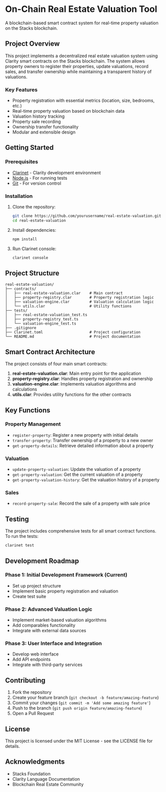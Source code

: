 # On-Chain Real Estate Valuation Tool

A blockchain-based smart contract system for real-time property valuation on the Stacks blockchain.

## Project Overview

This project implements a decentralized real estate valuation system using Clarity smart contracts on the Stacks blockchain. The system allows property owners to register their properties, update valuations, record sales, and transfer ownership while maintaining a transparent history of valuations.

### Key Features

- Property registration with essential metrics (location, size, bedrooms, etc.)
- Real-time property valuation based on blockchain data
- Valuation history tracking
- Property sale recording
- Ownership transfer functionality
- Modular and extensible design

## Getting Started

### Prerequisites

- [Clarinet](https://github.com/hirosystems/clarinet) - Clarity development environment
- [Node.js](https://nodejs.org/) - For running tests
- [Git](https://git-scm.com/) - For version control

### Installation

1. Clone the repository:
   ```bash
   git clone https://github.com/yourusername/real-estate-valuation.git
   cd real-estate-valuation
   ```

2. Install dependencies:
   ```bash
   npm install
   ```

3. Run Clarinet console:
   ```bash
   clarinet console
   ```

## Project Structure

```
real-estate-valuation/
├── contracts/
│   ├── real-estate-valuation.clar    # Main contract
│   ├── property-registry.clar        # Property registration logic
│   ├── valuation-engine.clar         # Valuation calculation logic
│   └── utils.clar                    # Utility functions
├── tests/
│   ├── real-estate-valuation_test.ts
│   ├── property-registry_test.ts
│   └── valuation-engine_test.ts
├── .gitignore
├── Clarinet.toml                     # Project configuration
└── README.md                         # Project documentation
```

## Smart Contract Architecture

The project consists of four main smart contracts:

1. **real-estate-valuation.clar**: Main entry point for the application
2. **property-registry.clar**: Handles property registration and ownership
3. **valuation-engine.clar**: Implements valuation algorithms and calculations
4. **utils.clar**: Provides utility functions for the other contracts

## Key Functions

### Property Management

- `register-property`: Register a new property with initial details
- `transfer-property`: Transfer ownership of a property to a new owner
- `get-property-details`: Retrieve detailed information about a property

### Valuation

- `update-property-valuation`: Update the valuation of a property
- `get-property-valuation`: Get the current valuation of a property
- `get-property-valuation-history`: Get the valuation history of a property

### Sales

- `record-property-sale`: Record the sale of a property with sale price

## Testing

The project includes comprehensive tests for all smart contract functions. To run the tests:

```bash
clarinet test
```

## Development Roadmap

### Phase 1: Initial Development Framework (Current)
- Set up project structure
- Implement basic property registration and valuation
- Create test suite

### Phase 2: Advanced Valuation Logic
- Implement market-based valuation algorithms
- Add comparables functionality
- Integrate with external data sources

### Phase 3: User Interface and Integration
- Develop web interface
- Add API endpoints
- Integrate with third-party services

## Contributing

1. Fork the repository
2. Create your feature branch (`git checkout -b feature/amazing-feature`)
3. Commit your changes (`git commit -m 'Add some amazing feature'`)
4. Push to the branch (`git push origin feature/amazing-feature`)
5. Open a Pull Request

## License

This project is licensed under the MIT License - see the LICENSE file for details.

## Acknowledgments

- Stacks Foundation
- Clarity Language Documentation
- Blockchain Real Estate Community
